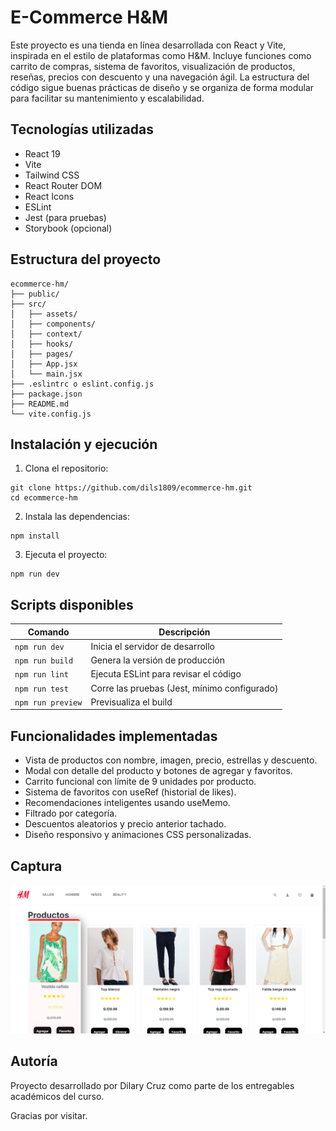 # E-Commerce H&M

Este proyecto es una tienda en línea desarrollada con React y Vite, inspirada en el estilo de plataformas como H&M. Incluye funciones como carrito de compras, sistema de favoritos, visualización de productos, reseñas, precios con descuento y una navegación ágil. La estructura del código sigue buenas prácticas de diseño y se organiza de forma modular para facilitar su mantenimiento y escalabilidad.

## Tecnologías utilizadas

- React 19
- Vite
- Tailwind CSS
- React Router DOM
- React Icons
- ESLint
- Jest (para pruebas)
- Storybook (opcional)

## Estructura del proyecto

```
ecommerce-hm/
├── public/
├── src/
│   ├── assets/
│   ├── components/
│   ├── context/
│   ├── hooks/
│   ├── pages/
│   ├── App.jsx
│   └── main.jsx
├── .eslintrc o eslint.config.js
├── package.json
├── README.md
└── vite.config.js
```

## Instalación y ejecución

1. Clona el repositorio:

```
git clone https://github.com/dils1809/ecommerce-hm.git
cd ecommerce-hm
```

2. Instala las dependencias:

```
npm install
```

3. Ejecuta el proyecto:

```
npm run dev
```

## Scripts disponibles

| Comando           | Descripción                                |
|-------------------|--------------------------------------------|
| `npm run dev`     | Inicia el servidor de desarrollo            |
| `npm run build`   | Genera la versión de producción             |
| `npm run lint`    | Ejecuta ESLint para revisar el código       |
| `npm run test`    | Corre las pruebas (Jest, mínimo configurado) |
| `npm run preview` | Previsualiza el build                       |

## Funcionalidades implementadas

- Vista de productos con nombre, imagen, precio, estrellas y descuento.
- Modal con detalle del producto y botones de agregar y favoritos.
- Carrito funcional con límite de 9 unidades por producto.
- Sistema de favoritos con useRef (historial de likes).
- Recomendaciones inteligentes usando useMemo.
- Filtrado por categoría.
- Descuentos aleatorios y precio anterior tachado.
- Diseño responsivo y animaciones CSS personalizadas.

## Captura

![H&M page](src/assets/home.png)

## Autoría

Proyecto desarrollado por Dilary Cruz como parte de los entregables académicos del curso.

Gracias por visitar.
